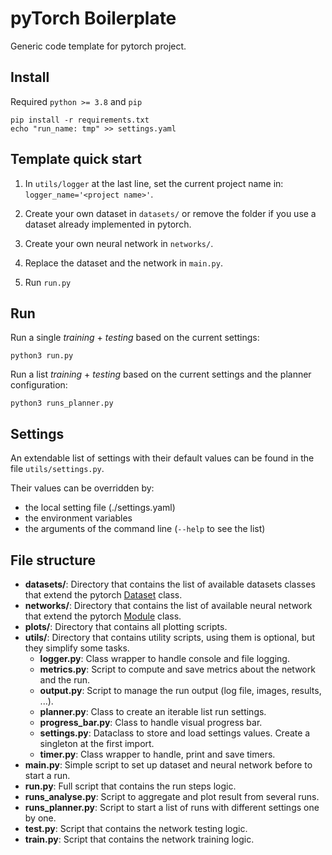 # pyTorch Boilerplate

Generic code template for pytorch project.

## Install

Required `python >= 3.8` and `pip`

```shell script
pip install -r requirements.txt
echo "run_name: tmp" >> settings.yaml
```

## Template quick start

1. In `utils/logger` at the last line, set the current project name in: `logger_name='<project name>'`.

2. Create your own dataset in `datasets/` or remove the folder if you use a dataset already implemented in pytorch.
3. Create your own neural network in `networks/`.
4. Replace the dataset and the network in `main.py`.
5. Run `run.py`

## Run

Run a single _training_ + _testing_ based on the current settings:

```shell
python3 run.py
```

Run a list _training_ + _testing_ based on the current settings and the planner configuration:

```shell
python3 runs_planner.py
```

## Settings

An extendable list of settings with their default values can be found in the file `utils/settings.py`.

Their values can be overridden by:

- the local setting file (./settings.yaml)
- the environment variables
- the arguments of the command line (`--help` to see the list)

## File structure

* __datasets/__: Directory that contains the list of available datasets classes that extend the
  pytorch [Dataset](https://pytorch.org/docs/stable/data.html#torch.utils.data.Dataset) class.
* __networks/__: Directory that contains the list of available neural network that extend the
  pytorch [Module](https://pytorch.org/docs/stable/generated/torch.nn.Module.html) class.
* __plots/__: Directory that contains all plotting scripts.
* __utils/__: Directory that contains utility scripts, using them is optional, but they simplify some tasks.
  * __logger.py__: Class wrapper to handle console and file logging.
  * __metrics.py__: Script to compute and save metrics about the network and the run.
  * __output.py__: Script to manage the run output (log file, images, results, ...).
  * __planner.py__: Class to create an iterable list run settings.
  * __progress_bar.py__: Class to handle visual progress bar.
  * __settings.py__: Dataclass to store and load settings values. Create a singleton at the first import.
  * __timer.py__: Class wrapper to handle, print and save timers.
* __main.py__: Simple script to set up dataset and neural network before to start a run.
* __run.py__: Full script that contains the run steps logic.
* __runs_analyse.py__: Script to aggregate and plot result from several runs.
* __runs_planner.py__: Script to start a list of runs with different settings one by one.
* __test.py__: Script that contains the network testing logic.
* __train.py__: Script that contains the network training logic.

